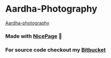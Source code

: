 # Aardha-Photography

[Aardha-photography](https://bitbucket.org/bharathguntreddi/aardha_photography/src/master/)

### Made with [NicePage](https://nicepage.com/) 🤞

### For source code checkout my [Bitbucket](https://bitbucket.org/bharathguntreddi/aardha_photography/src/master/)



